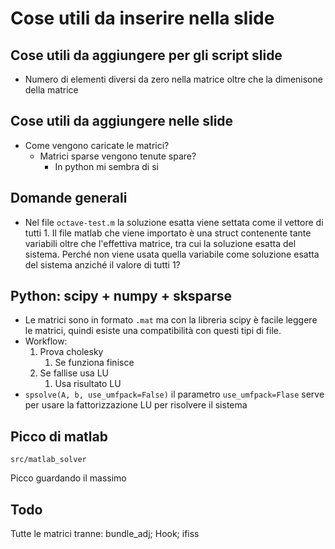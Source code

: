 # Cose utili da inserire nella slide

## Cose utili da aggiungere per gli script slide
- Numero di elementi diversi da zero nella matrice oltre che la dimenisone della matrice  


## Cose utili da aggiungere nelle slide
- Come vengono caricate le matrici? 
    - Matrici sparse vengono tenute spare?
        - In python mi sembra di si
    

## Domande generali
- Nel file `octave-test.m` la soluzione esatta viene settata come il vettore di tutti 1. Il file matlab che viene importato è una struct contenente tante variabili oltre che l'effettiva matrice, tra cui la soluzione esatta del sistema. Perché non viene usata quella variabile come soluzione esatta del sistema anziché il valore di tutti 1? 
## Python: scipy + numpy + sksparse
- Le matrici sono in formato `.mat` ma con la libreria scipy è facile leggere le matrici, quindi esiste una compatibilità con questi tipi di file.
- Workflow:
  1. Prova cholesky
        1. Se funziona finisce
    2. Se fallise usa LU
        1. Usa risultato LU
- `spsolve(A, b, use_umfpack=False)` il parametro `use_umfpack=Flase` serve per usare la fattorizzazione LU per risolvere il sistema


## Picco di matlab
`src/matlab_solver`

Picco guardando il massimo

## Todo
Tutte le matrici tranne: bundle_adj; Hook; ifiss